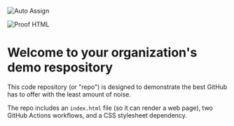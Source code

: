 ![Auto Assign](https://github.com/Flair.Sys/demo-repository/actions/workflows/auto-assign.yml/badge.svg)

![Proof HTML](https://github.com/Flair.Sys/demo-repository/actions/workflows/proof-html.yml/badge.svg)

# Welcome to your organization's demo respository
This code repository (or "repo") is designed to demonstrate the best GitHub has to offer with the least amount of noise.

The repo includes an `index.html` file (so it can render a web page), two GitHub Actions workflows, and a CSS stylesheet dependency.
